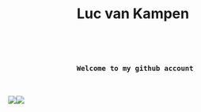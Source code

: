 <h1 align="center"> Luc van Kampen </h1>
<br>
<pre align="center">
    <h4> Welcome to my github account</h4>
</pre>
<div align="center" style="display: flex">
    <a href="#">
        <img src="https://frosty-williams-585379.netlify.app/.netlify/functions/repo-card?r=6&repo=lvkdotsh/scyllo"/>
    </a>
    <a href="#">
        <img src="https://frosty-williams-585379.netlify.app/.netlify/functions/repo-card?r=6&repo=lvkdotsh/use-yup"/>
    </a>
</div>
